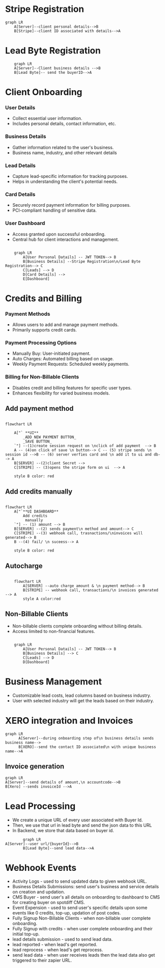 # Stripe Registration
``` mermaid
graph LR
    A[Server]--client personal details-->B
    B[Stripe]--client ID associated with details-->A

```

# Lead Byte Registration
```mermaid
    graph LR
    A[Server]--Client business details -->B
    B[Lead Byte]-- send the buyerID-->A 
```


# Client Onboarding

### User Details
- Collect essential user information.
- Includes personal details, contact information, etc.

### Business Details
- Gather information related to the user's business.
- Business name, industry, and other relevant details

### Lead Details
- Capture lead-specific information for tracking purposes.
- Helps in understanding the client's potential needs.

### Card Details
- Securely record payment information for billing purposes.
- PCI-compliant handling of sensitive data.

### User Dashboard
- Access granted upon successful onboarding.
- Central hub for client interactions and management.

```mermaid
    
    graph LR
        A[User Personal Datails] -- JWT TOKEN--> B
        B[Business Details] --Stripe Registration\n/Lead Byte Registration--> C
        C[Leads] --> D
        D[Card Details] --> 
        E[Dashboard]

```

# Credits and Billing

### Payment Methods
- Allows users to add and manage payment methods.
- Primarily supports credit cards.

### Payment Processing Options
- Manually Buy: User-initiated payment.
- Auto Charges: Automated billing based on usage.
- Weekly Payment Requests: Scheduled weekly payments.

### Billing for Non-Billable Clients
- Disables credit and billing features for specific user types.
- Enhances flexibility for varied business models.

## Add payment method


```mermaid

flowchart LR

    A["` **UI**
        _ADD NEW PAYMENT BUTTON_
        _SAVE BUTTON_
    `"] --(1)create session request on \nclick of add payment  --> B  
    A -- (4)on click of save \n button--> C -- (5) stripe sends \n session id -->B -- (6) server verfies card and \n add it to ui and db--> A
    B[SERVER] --(2)client Secret -->
    C[STRIPE] -- (3)opens the stripe form on ui  --> A
   
    style B color: red

```

## Add credits manually

```mermaid

flowchart LR
    A["`**UI DASHBOARD**
        Add credits
         manually
    `"] -- (1) amount --> B
    B[SERVER] --(2) sends payment\n method and amount--> C
    C[STRIPE] --(3) webhook call, trasnactions/\ninvoices will generated--> B
    B --(4) fail/ \n suceess--> A

    style B color: red

```

## Autocharge

```mermaid

    flowchart LR
        A[SERVER] --auto charge amount & \n payment method--> B
        B[STRIPE] -- webhook call, transactions/\n invoices generated --> A
        style A color:red

```

## Non-Billable Clients
- Non-billable clients complete onboarding without billing details.
- Access limited to non-financial features.


```mermaid
    
    graph LR
        A[User Personal Datails] -- JWT TOKEN--> B
        B[Business Details] --> C
        C[Leads] --> D 
        D[Dashboard]

```


# Business Management
- Customizable lead costs, lead columns based on business industry.
- User with selected industry will get the leads based on their industry.


# XERO integration and Invoices
  
  ```mermaid
  graph LR 
        A[Server]--during onboarding step of\n business details sends business name-->
        B[XERO]--send the contact ID associated\n with unique business name-->A
  
  ```
  ## Invoice generation

  ```mermaid
  graph LR
  A[Server]--send details of amount,\n accountcode-->B
  B[Xero] --sends invoiceId -->A
  
  ```
  


# Lead Processing
- We create a unique URL of every user associated with Buyer Id.
- Then, we use that url in lead byte and send the json data to this URL
- In Backend, we store that data based on buyer id.
```mermaid
        graph LR
A[Server]--user url/{buyerId}-->B
        B[Lead Byte]--send lead data-->A

```


# Webhook Events
- Activity Logs - used to send updated data to given webhook URL.
- Business Details Submissions: send user's business and service details on creation and updation.
- CMS Buyer - send user's all details on onboarding to dashboard to CMS for creating buyer on spotdiff CMS.
- Event Expension - used to send user's specific details upon some events like 0 credits, top-up, updation of post codes.
- Fully Signup Non-Billable Clients - when non-billable user complete onboarding.
-  Fully Signup with credits - when user complete onboarding and their initial top-up.
-  lead details submission - used to send lead data.
-  lead reported - when lead's get reported.
-  lead reprocess - when lead's get reprocess.
-  send lead data - when user receives leads then the lead data also get triggered to their zapier URL.  